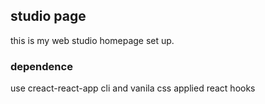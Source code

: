 
## studio page

this is my web studio homepage set up.

### dependence

use creact-react-app cli and vanila css
applied react hooks


